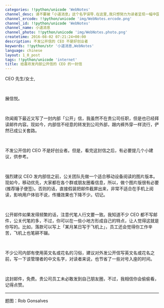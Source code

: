 ```yaml
---
categories: !!python/unicode 'WebNotes'
channel_desc: 请不要被「小道消息」这个名字误导.在这里,我只想努力为读者呈现一幅中国互联网的清明上河图.
channel_ercode: !!python/unicode 'img/WebNotes.ercode.png'
channel_id: !!python/unicode 'WebNotes'
channel_name: 小道消息
channel_photo: !!python/unicode 'img/WebNotes.photo.png'
createtime: 2016-08-02 07:21:24+00:00
description: 不发公开信的 CEO 不是好创业者
keywords: !!python/str '小道消息,WebNotes'
language: chinese
layout: 1_0_post
tags: !!python/unicode 'internet'
title: 给喜欢发内部公开信的 CEO 的一封信
---
```

<div class="rich_media_content" id="js_content">
<p>
         CEO 先生/女士,
        </p>
<p>
<br/>
</p>
<p>
         展信悦。
        </p>
<p>
<br/>
</p>
<p>
         欣闻阁下最近又写了一封内部「公开」信，我虽然不在贵公司任职，但是也已经拜读邮件内容。现如今，内部信不经意的转发到公司外部，跟内裤外穿一样流行，俨然已成公关套路。
        </p>
<p>
<br/>
</p>
<p>
         不发公开信的 CEO 不是好创业者。但是，看完这封信之后，有必要提几个小建议，供参考。
        </p>
<p>
<br/>
</p>
<p>
         强烈建议 CEO 发内部信之前，公关团队先做一个适合移动设备阅读的图片版本。现如今，移动优先，大家都在各个群或朋友圈看信息，所以，做个图片版很有必要(推荐锤子便签)。否则的话，直接假装把邮件截屏出来，非常不适合在手机上阅读，影响用户体验不说，传播效果也下降不少。切记。
        </p>
<p>
<br/>
</p>
<p>
         公开邮件如果发得频繁的话，注意代笔人行文要一致。我知道不少 CEO 都不写邮件，公关代笔的多，不过，你可以在一些小地方形成自己的特点，让人觉得这就是你写的。比如，落款可以写上「某月某日写于飞机上」，员工还会觉得你工作辛苦，飞机上也笔耕不辍。
        </p>
<p>
<br/>
</p>
<p>
         不少公司内部有使用英文名或花名的习俗，建议对外发公开信写英文名或花名之前，写一下该管理者的中文名字，对读者来说，也节省了一些对号入座的时间。
        </p>
<p>
<br/>
</p>
<p>
         这封邮件，免费。贵公司员工未必敢发到自己朋友圈，不过，我相信你会偷偷看，记得点赞。
        </p>
<hr style="font-family: Lato, Helvetica, Arial, freesans, clean, sans-serif; border-right-width: 0px; border-bottom-width: 0px; border-left-width: 0px; border-top-style: solid; border-top-color: rgb(234, 234, 234); height: 1px; margin-top: 1em; margin-bottom: 1em; color: rgb(51, 51, 51); white-space: normal;"/>
<p>
         题图：Rob Gonsalves
        </p>
<p>
<br/>
</p>
</div>